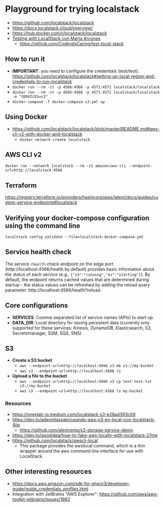 # Playground for trying localstack
- https://github.com/localstack/localstack
- https://docs.localstack.cloud/overview/
- https://hub.docker.com/r/localstack/localstack
- [Testing with LocalStack con Marta Arcones](https://www.youtube.com/watch?v=qSOU98dLKs8)
    - https://github.com/CodingIsCaring/test-local-stack

## How to run it
- **IMPORTANT**: you need to configure the credentials (test/test): https://github.com/localstack/localstack#setting-up-local-region-and-credentials-to-run-localstack
- `docker run --rm -it -p 4566:4566 -p 4571:4571 localstack/localstack`    
- `docker run --rm -it -p 4566:4566 -p 4571:4571 localstack/localstack -e "SERVICES=s3"`
- `docker-compose -f docker-compose-s3.yml up`
## Using Docker
- https://github.com/localstack/localstack/blob/master/README.md#aws-cli-v2-with-docker-and-localstack
    - `docker network create localstack`

  
## AWS CLI v2
`docker run --network localstack --rm -it amazon/aws-cli --endpoint-url=http://localstack:4566`

## Terraform
https://registry.terraform.io/providers/hashicorp/aws/latest/docs/guides/custom-service-endpoints#localstack

## Verifying your docker-compose configuration using the command line
`localstack config validate --file=localstack-docker-compose.yml`

## Service health check
The service `/health` check endpoint on the edge port (http://localhost:4566/health by default) provides basic information about the status of each service (e.g., `{"s3":"running","es":"starting"}`). By default, the endpoint returns cached values that are determined during startup - the status values can be refreshed by adding the reload query parameter: http://localhost:4566/health?reload.
## Core configurations
- **SERVICES**: Comma-separated list of service names (APIs) to start up. 
- **DATA_DIR**: Local directory for saving persistent data (currently only supported for these services: Kinesis, DynamoDB, Elasticsearch, S3, Secretsmanager, SSM, SQS, SNS).
## S3
- **Create a S3 bucket**
    - `aws --endpoint-url=http://localhost:4566 s3 mb s3://my-bucket`
    - `aws s3 --endpoint-url=http://localhost:4566 ls`
- **Upload a file to the bucket**
    - `aws --endpoint-url=http://localhost:4566 s3 cp text-test.txt s3://my-bucket`
    - `aws s3 --endpoint-url=http://localhost:4566 ls my-bucket`

### Resources
- https://onexlab-io.medium.com/localstack-s3-e28ad393c09
- https://dev.to/adevintaspain/usando-aws-s3-en-local-con-localstack-4jjp
    - https://github.com/alextremp/s3-storage-service-demo
- https://dev.to/goodidea/how-to-fake-aws-locally-with-localstack-27me
- https://github.com/localstack/awscli-local
    - This package provides the awslocal command, which is a thin wrapper around the aws command line interface for use with LocalStack.

## Other interesting resources
- https://docs.aws.amazon.com/sdk-for-php/v3/developer-guide/guide_credentials_profiles.html
- Integration with JetBrains "AWS Explorer": https://github.com/aws/aws-toolkit-jetbrains/issues/1883
